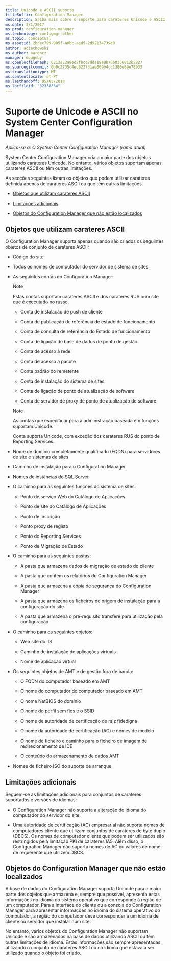```yaml
---
title: Unicode e ASCII suporte
titleSuffix: Configuration Manager
description: Saiba mais sobre o suporte para carateres Unicode e ASCII no System Center Configuration Manager objetos.
ms.date: 3/1/2017
ms.prod: configuration-manager
ms.technology: configmgr-other
ms.topic: conceptual
ms.assetid: 2bdec799-905f-48bc-aed5-2d92134739e8
author: aczechowski
ms.author: aaroncz
manager: dougeby
ms.openlocfilehash: 6212a22a8ed2fbce7dda19a0b70b0336812b2827
ms.sourcegitcommit: 0b0c2735c4ed822731ae069b4cc1380e89e78933
ms.translationtype: MT
ms.contentlocale: pt-PT
ms.lasthandoff: 05/03/2018
ms.locfileid: "32338334"
---
```

# <a name="unicode-and-ascii-support-in-system-center-configuration-manager"></a>Suporte de Unicode e ASCII no System Center Configuration Manager

*Aplica-se a: O System Center Configuration Manager (ramo atual)*

System Center Configuration Manager cria a maior parte dos objetos utilizando carateres Unicode. No entanto, vários objetos suportam apenas carateres ASCII ou têm outras limitações.  

 As secções seguintes listam os objetos que podem utilizar carateres definida apenas de carateres ASCII ou que têm outras limitações.  

-   [Objetos que utilizam carateres ASCII](#BKMK_ASCIIchar)  

-   [Limitações adicionais](#BKMK_OtherCharLimitations)  

-   [Objetos do Configuration Manager que não estão localizados](#BKMK_LangNonLocalize)  

##  <a name="BKMK_ASCIIchar"></a> Objetos que utilizam carateres ASCII  
 O Configuration Manager suporta apenas quando são criados os seguintes objetos de conjunto de carateres ASCII:  

-   Código do site  

-   Todos os nomes de computador do servidor de sistema de sites  

-   As seguintes contas do Configuration Manager:  

    > [!NOTE]  
    >  Estas contas suportam carateres ASCII e dos carateres RUS num site que é executado no russo.  

    -   Conta de instalação de push de cliente  

    -   Conta de publicação de referência de estado de funcionamento  

    -   Conta de consulta de referência do Estado de funcionamento  

    -   Conta de ligação de base de dados de ponto de gestão  

    -   Conta de acesso à rede  

    -   Conta de acesso a pacote  

    -   Conta padrão do remetente  

    -   Conta de instalação do sistema de sites  

    -   Conta de ligação de ponto de atualização de software  

    -   Conta de servidor de proxy de ponto de atualização de software  

    > [!NOTE]  
    >  As contas que especificar para a administração baseada em funções suportam Unicode.  
    >   
    >  Conta suporta Unicode, com exceção dos carateres RUS do ponto de Reporting Services.  

-   Nome de domínio completamente qualificado (FQDN) para servidores de site e sistemas de sites  

-   Caminho de instalação para o Configuration Manager  

-   Nomes de instâncias do SQL Server  

-   O caminho para as seguintes funções do sistema de sites:  

    -   Ponto de serviço Web do Catálogo de Aplicações  

    -   Ponto de site do Catálogo de Aplicações  

    -   Ponto de inscrição  

    -   Ponto proxy de registo  

    -   Ponto do Reporting Services  

    -   Ponto de Migração de Estado  

-   O caminho para as seguintes pastas:  

    -   A pasta que armazena dados de migração de estado do cliente  

    -   A pasta que contém os relatórios do Configuration Manager  

    -   A pasta que armazena a cópia de segurança do Configuration Manager  

    -   A pasta que armazena os ficheiros de origem de instalação para a configuração do site  

    -   A pasta que armazena o pré-requisito transfere para utilização pela configuração  

-   O caminho para os seguintes objetos:  

    -   Web site do IIS  

    -   Caminho de instalação de aplicações virtuais  

    -   Nome de aplicação virtual  

-   Os seguintes objetos de AMT e de gestão fora de banda:  

    -   O FQDN do computador baseado em AMT  

    -   O nome do computador do computador baseado em AMT  

    -   O nome NetBIOS do domínio  

    -   O nome do perfil sem fios e o SSID  

    -   O nome de autoridade de certificação de raiz fidedigna  

    -   O nome da autoridade de certificação (AC) e nomes de modelo  

    -   O nome de ficheiro e caminho para o ficheiro de imagem de redirecionamento de IDE  

    -   O conteúdo do armazenamento de dados AMT  

-   Nomes de ficheiro ISO do suporte de arranque  

##  <a name="BKMK_OtherCharLimitations"></a> Limitações adicionais  
 Seguem-se as limitações adicionais para conjuntos de carateres suportados e versões de idiomas:  

-   O Configuration Manager não suporta a alteração do idioma do computador do servidor do site.  

-   Uma autoridade de certificação (AC) empresarial não suporta nomes de computadores cliente que utilizam conjuntos de carateres de byte duplo (DBCS). Os nomes de computador cliente que podem ser utilizados são restringidos pela limitação PKI de carateres IA5. Além disso, o Configuration Manager não suporta nomes de AC ou valores de nome de requerente que utilizem DBCS.  

##  <a name="BKMK_LangNonLocalize"></a> Objetos do Configuration Manager que não estão localizados  
 A base de dados do Configuration Manager suporta Unicode para a maior parte dos objetos que armazena e, sempre que possível, apresenta estas informações no idioma do sistema operativo que corresponde à região de um computador. Para a interface do cliente ou a consola do Configuration Manager para apresentar informações no idioma do sistema operativo do computador, a região do computador deve corresponder a um idioma de cliente ou servidor que instalar num site.  

 No entanto, vários objetos do Configuration Manager não suportam Unicode e são armazenados na base de dados utilizando ASCII ou têm outras limitações de idioma. Estas informações são sempre apresentadas utilizando o conjunto de carateres ASCII ou no idioma que estava a ser utilizado quando o objeto foi criado.  
